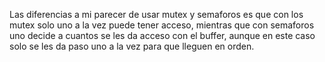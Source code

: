 Las diferencias a mi parecer de usar mutex y semaforos es que con los mutex solo uno a la vez puede tener acceso, mientras que con semaforos uno decide a cuantos se les da acceso con el buffer, aunque en este caso solo se les da paso uno a la vez para que lleguen en orden.
